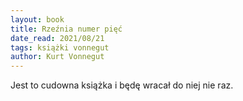 ```yaml
---
layout: book
title: Rzeźnia numer pięć
date_read: 2021/08/21
tags: książki vonnegut
author: Kurt Vonnegut
---
```



Jest to cudowna książka i będę wracał do niej nie raz.
